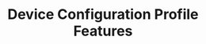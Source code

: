 ---
title: Device Configuration Profile Features
layout: list-content.html
contentlist:
  - heading: Device Configuration
    description: Lorem ipsum dolor sit amet, consectetur adipisicing elit, sed do eiusmod tempor incididunt ut labore et dolore magna aliqua. Ut enim ad minim veniam
    visible: false
    items: 
    - title: Analytics
      url: /mx/5-0/device-configuration/analytics
      description: The AnalyticsMgr allows you enable or disable collection of data, in the form of groups of metrics, by the Analytics Engine
      urls:
        - title: "4.4"
          url: /mx/4-4/device-configuration/analytics
        - title: "5.0"
          url: /mx/5-0/device-configuration/analytics
    - title: Audio Manager
      url: /mx/5-0/device-configuration/audiomgr
      description: The AudioVolUIMgr allows you to add, delete, and replace Audio Profiles and to select the current Audio Profile that will be in effect on the device.
      urls:
        - title: "4.4"
          url: /mx/4-4/device-configuration/audiomgr
        - title: "5.0"
          url: /mx/5-0/device-configuration/audiomgr
    - title: Battery Manager
      url: /mx/5-0/device-configuration/batterymgr
      description: The BatteryMgr allows you to configure the thresholds that will be used to determine when a battery needs to be decommissioned.
      urls:
        - title: "4.4"
          url: /mx/4-4/device-configuration/batterymgr
        - title: "5.0"
          url: /mx/5-0/device-configuration/batterymgr
    - title: Clock Manager
      url: /mx/5-0/device-configuration/clock
      description: The Clock Manager allows you to set the Date, Time, and Time Zone or to configure the device to automatically acquire it via NTP.
      urls:
        - title: "4.2"
          url: /mx/4-2/device-configuration/clock
        - title: "4.4"
          url: /mx/4-4/device-configuration/clock
        - title: "5.0"
          url: /mx/5-0/device-configuration/clock
    - title: Component Manager
      url: /mx/5-0/device-configuration/componentmgr
      description: The ComponentMgr allows you to configure the state and usage of specific subsystems on the device, such as Ethernet.
      urls:
        - title: "4.4"
          url: /mx/4-4/device-configuration/componentmgr
        - title: "5.0"
          url: /mx/5-0/device-configuration/componentmgr
    - title: Display Manager
      url: /mx/5-0/device-configuration/displaymgr
      description: The DisplayMgr allows you to control the display screen on the device.
      urls:
        - title: "4.4"
          url: /mx/4-4/device-configuration/displaymgr
        - title: "5.0"
          url: /mx/5-0/device-configuration/displaymgr
    - title: Power Manager
      url: /mx/5-0/device-configuration/powermgr
      description: The PowerMgr allows you to perform power-related actions on the device, such as putting it into Sleep mode.
      urls:
        - title: "4.2"
          url: /mx/4-2/device-configuration/powermgr
        - title: "4.4"
          url: /mx/4-4/device-configuration/powermgr
        - title: "5.0"
          url: /mx/5-0/device-configuration/powermgr
    - title: Touch Manager
      url: /mx/5-0/device-configuration/touchmgr
      description: The TouchMgr allows you configure the Touch Mode on your device (ex. Finger or Stylus)
      urls:
        - title: "4.2"
          url: /mx/4-2/device-configuration/touchmgr
        - title: "4.4"
          url: /mx/4-4/device-configuration/touchmgr
        - title: "5.0"
          url: /mx/5-0/device-configuration/touchmgr
---